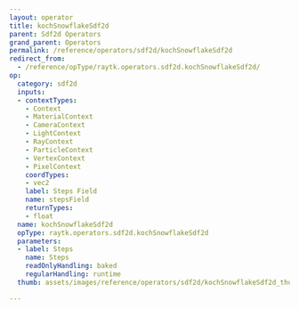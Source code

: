 ```yaml
---
layout: operator
title: kochSnowflakeSdf2d
parent: Sdf2d Operators
grand_parent: Operators
permalink: /reference/operators/sdf2d/kochSnowflakeSdf2d
redirect_from:
  - /reference/opType/raytk.operators.sdf2d.kochSnowflakeSdf2d/
op:
  category: sdf2d
  inputs:
  - contextTypes:
    - Context
    - MaterialContext
    - CameraContext
    - LightContext
    - RayContext
    - ParticleContext
    - VertexContext
    - PixelContext
    coordTypes:
    - vec2
    label: Steps Field
    name: stepsField
    returnTypes:
    - float
  name: kochSnowflakeSdf2d
  opType: raytk.operators.sdf2d.kochSnowflakeSdf2d
  parameters:
  - label: Steps
    name: Steps
    readOnlyHandling: baked
    regularHandling: runtime
  thumb: assets/images/reference/operators/sdf2d/kochSnowflakeSdf2d_thumb.png

---
```

